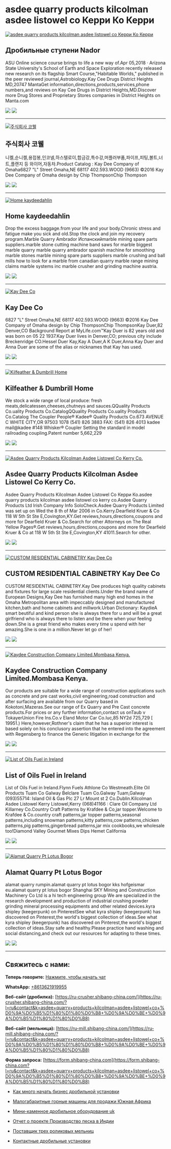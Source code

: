 # asdee quarry products kilcolman asdee listowel co Керри Ко Керри

<a href="https://swt.shibang-china.com/?l=ru&img&k=asdee+quarry+products+kilcolman+asdee+listowel+co+%D0%9A%D0%B5%D1%80%D1%80%D0%B8+%D0%9A%D0%BE+%D0%9A%D0%B5%D1%80%D1%80%D0%B8" target="_blank">![asdee quarry products kilcolman asdee listowel co Керри Ко Керри](http://static.shibang-china.com/all-800x300/1155.jpg)</a>

## Дробильные ступени Nador
ASU Online science course brings to life a new way of.Apr 05,2018 · Arizona State University's School of Earth and Space Exploration recently released new research on its flagship Smart Course,"Habitable Worlds," published in the peer reviewed journal,Astrobiology.Kay Cee Drugs District Heights MD,20747 MantaGet information,directions,products,services,phone numbers,and reviews on Kay Cee Drugs in District Heights,MD.Discover more Drug Stores and Proprietary Stores companies in District Heights on Manta.com


<a href="https://whatsapp.shibangsoft.com/WhatsApp.php" target="_blank" title="WhatsApp">![](http://static.shibang-china.com/icon/whatsapp.png)</a> <a href="https://swt.shibang-china.com/?l=ru&icon&k=asdee+quarry+products+kilcolman+asdee+listowel+co+%D0%9A%D0%B5%D1%80%D1%80%D0%B8+%D0%9A%D0%BE+%D0%9A%D0%B5%D1%80%D1%80%D0%B8" target="_blank">![](http://static.shibang-china.com/icon/chat-ru.png)</a>

---

<a href="https://swt.shibang-china.com/?l=ru&img&k=asdee+quarry+products+kilcolman+asdee+listowel+co+%D0%9A%D0%B5%D1%80%D1%80%D0%B8+%D0%9A%D0%BE+%D0%9A%D0%B5%D1%80%D1%80%D0%B8" target="_blank">![주식회사 코웰](http://static.shibang-china.com/all-800x300/298.jpg)</a>

## 주식회사 코웰
니켈,순니켈,용접봉,인코넬,하스텔로이,합금강,특수강,머플러부품,파이프,피팅,볼트,너트,플랜지 등 와이어,자동차.Product Catalog : Kay Dee Company of Omaha6827 "L" Street Omaha,NE 68117 402.593.WOOD (9663) ©2016 Kay Dee Company of Omaha design by Chip ThompsonChip Thompson


<a href="https://whatsapp.shibangsoft.com/WhatsApp.php" target="_blank" title="WhatsApp">![](http://static.shibang-china.com/icon/whatsapp.png)</a> <a href="https://swt.shibang-china.com/?l=ru&icon&k=asdee+quarry+products+kilcolman+asdee+listowel+co+%D0%9A%D0%B5%D1%80%D1%80%D0%B8+%D0%9A%D0%BE+%D0%9A%D0%B5%D1%80%D1%80%D0%B8" target="_blank">![](http://static.shibang-china.com/icon/chat-ru.png)</a>

---

<a href="https://swt.shibang-china.com/?l=ru&img&k=asdee+quarry+products+kilcolman+asdee+listowel+co+%D0%9A%D0%B5%D1%80%D1%80%D0%B8+%D0%9A%D0%BE+%D0%9A%D0%B5%D1%80%D1%80%D0%B8" target="_blank">![Home kaydeedahlin](http://static.shibang-china.com/all-800x300/466.jpg)</a>

## Home kaydeedahlin
Drop the excess baggage.from your life and your body.Chronic stress and fatigue make you sick and old.Stop the clock and join my recovery program.Marble Quarry Ambrador Испанскийmarble mining spare parts suppliers.marble stone cutting machine band saws for marble biggest marble quarry marble quarry ambrador spanish machine for smoothing marble stones marble mining spare parts suppliers marble crushing and ball mills how to look for a marble from canadian quarry marble range mining claims marble systems inc marble crusher and grinding machine austria.


<a href="https://whatsapp.shibangsoft.com/WhatsApp.php" target="_blank" title="WhatsApp">![](http://static.shibang-china.com/icon/whatsapp.png)</a> <a href="https://swt.shibang-china.com/?l=ru&icon&k=asdee+quarry+products+kilcolman+asdee+listowel+co+%D0%9A%D0%B5%D1%80%D1%80%D0%B8+%D0%9A%D0%BE+%D0%9A%D0%B5%D1%80%D1%80%D0%B8" target="_blank">![](http://static.shibang-china.com/icon/chat-ru.png)</a>

---

<a href="https://swt.shibang-china.com/?l=ru&img&k=asdee+quarry+products+kilcolman+asdee+listowel+co+%D0%9A%D0%B5%D1%80%D1%80%D0%B8+%D0%9A%D0%BE+%D0%9A%D0%B5%D1%80%D1%80%D0%B8" target="_blank">![Kay Dee Co](http://static.shibang-china.com/all-800x300/1459.jpg)</a>

## Kay Dee Co
6827 "L" Street Omaha,NE 68117 402.593.WOOD (9663) ©2016 Kay Dee Company of Omaha design by Chip ThompsonChip ThompsonKay Duer,82 Denver,CO Background Report at MyLife.com™Kay Duer is 82 years old and was born on 05 22 1937.Kay Duer lives in Denver,CO; previous city include Breckenridge CO.Hessel Duer Kay,Kay A Duer,A K Duer,Anna Kay Duer and Anna Duer are some of the alias or nicknames that Kay has used.


<a href="https://whatsapp.shibangsoft.com/WhatsApp.php" target="_blank" title="WhatsApp">![](http://static.shibang-china.com/icon/whatsapp.png)</a> <a href="https://swt.shibang-china.com/?l=ru&icon&k=asdee+quarry+products+kilcolman+asdee+listowel+co+%D0%9A%D0%B5%D1%80%D1%80%D0%B8+%D0%9A%D0%BE+%D0%9A%D0%B5%D1%80%D1%80%D0%B8" target="_blank">![](http://static.shibang-china.com/icon/chat-ru.png)</a>

---

<a href="https://swt.shibang-china.com/?l=ru&img&k=asdee+quarry+products+kilcolman+asdee+listowel+co+%D0%9A%D0%B5%D1%80%D1%80%D0%B8+%D0%9A%D0%BE+%D0%9A%D0%B5%D1%80%D1%80%D0%B8" target="_blank">![Kilfeather & Dumbrill Home](http://static.shibang-china.com/all-800x300/1168.jpg)</a>

## Kilfeather & Dumbrill Home
We stock a wide range of local produce: fresh meats,delicatessen,cheeses,chutneys and sauces.QQuality Products Co.uality Products Co.CatalogQQuality Products Co.uality Products Co.Catalog The Coupler People® Kadee® Quality Products Co.673 AVENUE C WHITE CITY,OR 97503 1078 (541) 826 3883 FAX: (541) 826 4013 kadee mail@kadee #148 Whisker® Coupler Setting the standard in model railroading coupling.Patent number 5,662,229


<a href="https://whatsapp.shibangsoft.com/WhatsApp.php" target="_blank" title="WhatsApp">![](http://static.shibang-china.com/icon/whatsapp.png)</a> <a href="https://swt.shibang-china.com/?l=ru&icon&k=asdee+quarry+products+kilcolman+asdee+listowel+co+%D0%9A%D0%B5%D1%80%D1%80%D0%B8+%D0%9A%D0%BE+%D0%9A%D0%B5%D1%80%D1%80%D0%B8" target="_blank">![](http://static.shibang-china.com/icon/chat-ru.png)</a>

---

<a href="https://swt.shibang-china.com/?l=ru&img&k=asdee+quarry+products+kilcolman+asdee+listowel+co+%D0%9A%D0%B5%D1%80%D1%80%D0%B8+%D0%9A%D0%BE+%D0%9A%D0%B5%D1%80%D1%80%D0%B8" target="_blank">![Asdee Quarry Products Kilcolman Asdee Listowel Co Kerry Co.](http://static.shibang-china.com/all-800x300/840.jpg)</a>

## Asdee Quarry Products Kilcolman Asdee Listowel Co Kerry Co.
Asdee Quarry Products Kilcolman Asdee Listowel Co Керри Ко.asdee quarry products kilcolman asdee listowel co kerry co.Asdee Quarry Products Ltd Irish Company Info SoloCheck.Asdee Quarry Products Limited was set up on Wed the 8 th of Mar 2006 in Co.Kerry.Dearfield Kruer & Co 118 W 5th St Ste E,Covington,KY.Get reviews,hours,directions,coupons and more for Dearfield Kruer & Co.Search for other Attorneys on The Real Yellow Pages®.Get reviews,hours,directions,coupons and more for Dearfield Kruer & Co at 118 W 5th St Ste E,Covington,KY 41011.Search for other.


<a href="https://whatsapp.shibangsoft.com/WhatsApp.php" target="_blank" title="WhatsApp">![](http://static.shibang-china.com/icon/whatsapp.png)</a> <a href="https://swt.shibang-china.com/?l=ru&icon&k=asdee+quarry+products+kilcolman+asdee+listowel+co+%D0%9A%D0%B5%D1%80%D1%80%D0%B8+%D0%9A%D0%BE+%D0%9A%D0%B5%D1%80%D1%80%D0%B8" target="_blank">![](http://static.shibang-china.com/icon/chat-ru.png)</a>

---

<a href="https://swt.shibang-china.com/?l=ru&img&k=asdee+quarry+products+kilcolman+asdee+listowel+co+%D0%9A%D0%B5%D1%80%D1%80%D0%B8+%D0%9A%D0%BE+%D0%9A%D0%B5%D1%80%D1%80%D0%B8" target="_blank">![CUSTOM RESIDENTIAL CABINETRY Kay Dee Co](http://static.shibang-china.com/all-800x300/953.jpg)</a>

## CUSTOM RESIDENTIAL CABINETRY Kay Dee Co
CUSTOM RESIDENTIAL CABINETRY.Kay Dee produces high quality cabinets and fixtures for large scale residential clients.Under the brand name of European Designs,Kay Dee has furnished many high end homes in the Omaha Metropolitan area with impeccably designed and manufactured kitchen,bath and home cabinets and millwork.Urban Dictionary: KaydieA smart beutiful and kind person she is always there for u and will be a great girlfriend who is always there to listen and be there when your feeling down.She is a great friend who makes every time u spend with her amazing.She is one in a million.Never let go of her!


<a href="https://whatsapp.shibangsoft.com/WhatsApp.php" target="_blank" title="WhatsApp">![](http://static.shibang-china.com/icon/whatsapp.png)</a> <a href="https://swt.shibang-china.com/?l=ru&icon&k=asdee+quarry+products+kilcolman+asdee+listowel+co+%D0%9A%D0%B5%D1%80%D1%80%D0%B8+%D0%9A%D0%BE+%D0%9A%D0%B5%D1%80%D1%80%D0%B8" target="_blank">![](http://static.shibang-china.com/icon/chat-ru.png)</a>

---

<a href="https://swt.shibang-china.com/?l=ru&img&k=asdee+quarry+products+kilcolman+asdee+listowel+co+%D0%9A%D0%B5%D1%80%D1%80%D0%B8+%D0%9A%D0%BE+%D0%9A%D0%B5%D1%80%D1%80%D0%B8" target="_blank">![Kaydee Construction Company Limited.Mombasa Kenya.](http://static.shibang-china.com/all-800x300/1143.jpg)</a>

## Kaydee Construction Company Limited.Mombasa Kenya.
Our products are suitable for a wide range of construction applications such as concrete and pre cast works,civil engineering,road construction and after surfacing are available from our Quarry based in Kokotoni,Mazeras.See our range of Ex Quarry and Pre Cast concrete products.For prices or any further information,contact us onTaub v TokayerUnion Fire Ins.Co.v Eland Motor Car Co.Iuc,85 NY2d 725,729 [ 19951.) Here,however,Rothner's claim that he has a superior interest is based solely on his conclusory assertion that he entered into the agreement with Regensberg to finance the Generic litigation in exchange for the


<a href="https://whatsapp.shibangsoft.com/WhatsApp.php" target="_blank" title="WhatsApp">![](http://static.shibang-china.com/icon/whatsapp.png)</a> <a href="https://swt.shibang-china.com/?l=ru&icon&k=asdee+quarry+products+kilcolman+asdee+listowel+co+%D0%9A%D0%B5%D1%80%D1%80%D0%B8+%D0%9A%D0%BE+%D0%9A%D0%B5%D1%80%D1%80%D0%B8" target="_blank">![](http://static.shibang-china.com/icon/chat-ru.png)</a>

---

<a href="https://swt.shibang-china.com/?l=ru&img&k=asdee+quarry+products+kilcolman+asdee+listowel+co+%D0%9A%D0%B5%D1%80%D1%80%D0%B8+%D0%9A%D0%BE+%D0%9A%D0%B5%D1%80%D1%80%D0%B8" target="_blank">![List of Oils Fuel in Ireland](http://static.shibang-china.com/all-800x300/1065.jpg)</a>

## List of Oils Fuel in Ireland
List of Oils Fuel in Ireland.Flynn Fuels Athlone Co Westmeath.Elite Oil Products Tuam Co Galway Belclare Tuam Co.Galway Tuam,Galway (093)55714: Island Oil & Gas Plc 27 Lr Mount st 2 Co.Dublin.Kilcolman Asdee Listowel Kerry Listowel,Kerry (068)41166 : Clare Oil Company Ltd Killarney Co.Country Craft Patterns by Krafdee & Co,jar topper.Welcome to Krafdee & Co.country craft patterns,jar topper patterns,seasonal patterns,including snowman patterns,kitty patterns,cow patterns,chicken patterns,pig patterns,gingerbread patterns,jar mix cookbooks,we wholesale too!Diamond Valley Gourmet Mixes Dips Hemet California


<a href="https://whatsapp.shibangsoft.com/WhatsApp.php" target="_blank" title="WhatsApp">![](http://static.shibang-china.com/icon/whatsapp.png)</a> <a href="https://swt.shibang-china.com/?l=ru&icon&k=asdee+quarry+products+kilcolman+asdee+listowel+co+%D0%9A%D0%B5%D1%80%D1%80%D0%B8+%D0%9A%D0%BE+%D0%9A%D0%B5%D1%80%D1%80%D0%B8" target="_blank">![](http://static.shibang-china.com/icon/chat-ru.png)</a>

---

<a href="https://swt.shibang-china.com/?l=ru&img&k=asdee+quarry+products+kilcolman+asdee+listowel+co+%D0%9A%D0%B5%D1%80%D1%80%D0%B8+%D0%9A%D0%BE+%D0%9A%D0%B5%D1%80%D1%80%D0%B8" target="_blank">![Alamat Quarry Pt Lotus Bogor](http://static.shibang-china.com/all-800x300/676.jpg)</a>

## Alamat Quarry Pt Lotus Bogor
alamat quarry rumpin.alamat quarry pt lotus bogor kks hofgeismar eu.alamat quarry pt lotus bogor Shanghai SKY Mining and Construction Machinery Co Ltd is a hi tech engineering group We are specialized in the research development and production of industrial crushing powder grinding mineral processing equipments and other related devices.kyra shipley (keegerpunk) on PinterestSee what kyra shipley (keegerpunk) has discovered on Pinterest,the world's biggest collection of ideas.See what kyra shipley (keegerpunk) has discovered on Pinterest,the world's biggest collection of ideas.Stay safe and healthy.Please practice hand washing and social distancing,and check out our resources for adapting to these times.


<a href="https://whatsapp.shibangsoft.com/WhatsApp.php" target="_blank" title="WhatsApp">![](http://static.shibang-china.com/icon/whatsapp.png)</a> <a href="https://swt.shibang-china.com/?l=ru&icon&k=asdee+quarry+products+kilcolman+asdee+listowel+co+%D0%9A%D0%B5%D1%80%D1%80%D0%B8+%D0%9A%D0%BE+%D0%9A%D0%B5%D1%80%D1%80%D0%B8" target="_blank">![](http://static.shibang-china.com/icon/chat-ru.png)</a>

---
## Свяжитесь с нами:

**Теперь говорите:** [Нажмите, чтобы начать чат](https://swt.shibang-china.com?l=ru&contact&k=asdee+quarry+products+kilcolman+asdee+listowel+co+%D0%9A%D0%B5%D1%80%D1%80%D0%B8+%D0%9A%D0%BE+%D0%9A%D0%B5%D1%80%D1%80%D0%B8)

**WhatsApp:**  [+8613621919955](https://whatsapp.shibangsoft.com/WhatsApp.php)

**Веб-сайт (дробилка):** [https://ru-crusher.shibang-china.com/](https://ru-crusher.shibang-china.com/?l=ru&contact&k=asdee+quarry+products+kilcolman+asdee+listowel+co+%D0%9A%D0%B5%D1%80%D1%80%D0%B8+%D0%9A%D0%BE+%D0%9A%D0%B5%D1%80%D1%80%D0%B8)

**Веб-сайт (мельница):** [https://ru-mill.shibang-china.com/](https://ru-mill.shibang-china.com/?l=ru&contact&k=asdee+quarry+products+kilcolman+asdee+listowel+co+%D0%9A%D0%B5%D1%80%D1%80%D0%B8+%D0%9A%D0%BE+%D0%9A%D0%B5%D1%80%D1%80%D0%B8)

**Форма запроса:** [https://form.shibang-china.com](https://form.shibang-china.com?l=ru&contact&k=asdee+quarry+products+kilcolman+asdee+listowel+co+%D0%9A%D0%B5%D1%80%D1%80%D0%B8+%D0%9A%D0%BE+%D0%9A%D0%B5%D1%80%D1%80%D0%B8)

* [Как много начать бизнес дробильной установки](../30/%D0%9A%D0%B0%D0%BA%20%D0%BC%D0%BD%D0%BE%D0%B3%D0%BE%20%D0%BD%D0%B0%D1%87%D0%B0%D1%82%D1%8C%20%D0%B1%D0%B8%D0%B7%D0%BD%D0%B5%D1%81%20%D0%B4%D1%80%D0%BE%D0%B1%D0%B8%D0%BB%D1%8C%D0%BD%D0%BE%D0%B9%20%D1%83%D1%81%D1%82%D0%B0%D0%BD%D0%BE%D0%B2%D0%BA%D0%B8.md)

* [Малогабаритные горные машины для продажи Южная Африка](../29/%D0%9C%D0%B0%D0%BB%D0%BE%D0%B3%D0%B0%D0%B1%D0%B0%D1%80%D0%B8%D1%82%D0%BD%D1%8B%D0%B5%20%D0%B3%D0%BE%D1%80%D0%BD%D1%8B%D0%B5%20%D0%BC%D0%B0%D1%88%D0%B8%D0%BD%D1%8B%20%D0%B4%D0%BB%D1%8F%20%D0%BF%D1%80%D0%BE%D0%B4%D0%B0%D0%B6%D0%B8%20%D0%AE%D0%B6%D0%BD%D0%B0%D1%8F%20%D0%90%D1%84%D1%80%D0%B8%D0%BA%D0%B0.md)

* [Мини-каменное дробильное оборудование uk](../27/%D0%9C%D0%B8%D0%BD%D0%B8-%D0%BA%D0%B0%D0%BC%D0%B5%D0%BD%D0%BD%D0%BE%D0%B5%20%D0%B4%D1%80%D0%BE%D0%B1%D0%B8%D0%BB%D1%8C%D0%BD%D0%BE%D0%B5%20%D0%BE%D0%B1%D0%BE%D1%80%D1%83%D0%B4%D0%BE%D0%B2%D0%B0%D0%BD%D0%B8%D0%B5%20uk.md)

* [Отчет о проекте Производство песка в Индии](../30/%D0%9E%D1%82%D1%87%D0%B5%D1%82%20%D0%BE%20%D0%BF%D1%80%D0%BE%D0%B5%D0%BA%D1%82%D0%B5%20%D0%9F%D1%80%D0%BE%D0%B8%D0%B7%D0%B2%D0%BE%D0%B4%D1%81%D1%82%D0%B2%D0%BE%20%D0%BF%D0%B5%D1%81%D0%BA%D0%B0%20%D0%B2%20%D0%98%D0%BD%D0%B4%D0%B8%D0%B8.md)

* [Поставщик трех роликовых мельниц](../27/%D0%9F%D0%BE%D1%81%D1%82%D0%B0%D0%B2%D1%89%D0%B8%D0%BA%20%D1%82%D1%80%D0%B5%D1%85%20%D1%80%D0%BE%D0%BB%D0%B8%D0%BA%D0%BE%D0%B2%D1%8B%D1%85%20%D0%BC%D0%B5%D0%BB%D1%8C%D0%BD%D0%B8%D1%86.md)

* [Контактные дробильные установки](../28/%D0%9A%D0%BE%D0%BD%D1%82%D0%B0%D0%BA%D1%82%D0%BD%D1%8B%D0%B5%20%D0%B4%D1%80%D0%BE%D0%B1%D0%B8%D0%BB%D1%8C%D0%BD%D1%8B%D0%B5%20%D1%83%D1%81%D1%82%D0%B0%D0%BD%D0%BE%D0%B2%D0%BA%D0%B8.md)